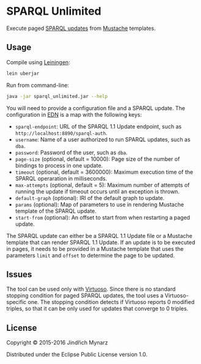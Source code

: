 # SPARQL Unlimited

Execute paged [SPARQL updates](https://www.w3.org/TR/sparql11-update) from [Mustache](https://mustache.github.io) templates.

## Usage

Compile using [Leiningen](http://leiningen.org):

```sh
lein uberjar
```

Run from command-line:

```sh
java -jar sparql_unlimited.jar --help
```

You will need to provide a configuration file and a SPARQL update. The configuration in [EDN](https://github.com/edn-format/edn) is a map with the following keys:

* `sparql-endpoint`: URL of the SPARQL 1.1 Update endpoint, such as `http://localhost:8890/sparql-auth`.
* `username`: Name of a user authorized to run SPARQL updates, such as `dba`.
* `password`: Password of the user, such as `dba`.
* `page-size` (optional, default = 10000): Page size of the number of bindings to process in one update.
* `timeout` (optional, default = 3600000): Maximum execution time of the SPARQL operaration in milliseconds.
* `max-attempts` (optional, default = 5): Maximum number of attempts of running the update if timeout occurs until an exception is thrown.
* `default-graph` (optional): IRI of the default graph to update.
* `params` (optional): Map of parameters to use in rendering Mustache template of the SPARQL update.
* `start-from` (optional): An offset to start from when restarting a paged update.

The SPARQL update can either be a SPARQL 1.1 Update file or a Mustache template that can render SPARQL 1.1 Update. If an update is to be executed in pages, it needs to be provided in a Mustache template that uses the parameters `limit` and `offset` to determine the page to be updated. 

## Issues

The tool can be used only with [Virtuoso](https://github.com/openlink/virtuoso-opensource). Since there is no standard stopping condition for paged SPARQL updates, the tool uses a Virtuoso-specific one. The stopping condition detects if Virtuoso reports 0 modified triples, so that it can be only used for updates that converge to 0 triples.

## License

Copyright &copy; 2015-2016 Jindřich Mynarz

Distributed under the Eclipse Public License version 1.0.
